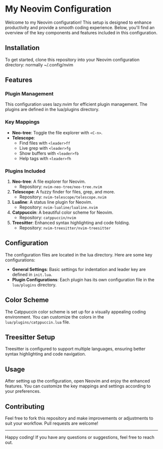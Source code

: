 # My Neovim Configuration

Welcome to my Neovim configuration! This setup is designed to enhance productivity and provide a smooth coding experience. Below, you'll find an overview of the key components and features included in this configuration.

## Installation

To get started, clone this repository into your Neovim configuration directory: normally    ~/.config/nvim

## Features

### Plugin Management
This configuration uses lazy.nvim for efficient plugin management. The plugins are defined in the lua/plugins directory.

### Key Mappings
- **Neo-tree**: Toggle the file explorer with `<C-n>`.
- **Telescope**:
  - Find files with `<leader>ff`
  - Live grep with `<leader>fg`
  - Show buffers with `<leader>fb`
  - Help tags with `<leader>fh`

### Plugins Included
1. **Neo-tree**: A file explorer for Neovim.
   - Repository: `nvim-neo-tree/neo-tree.nvim`
2. **Telescope**: A fuzzy finder for files, grep, and more.
   - Repository: `nvim-telescope/telescope.nvim`
3. **Lualine**: A status line plugin for Neovim.
   - Repository: `nvim-lualine/lualine.nvim`
4. **Catppuccin**: A beautiful color scheme for Neovim.
   - Repository: `catppuccin/nvim`
5. **Treesitter**: Enhanced syntax highlighting and code folding.
   - Repository: `nvim-treesitter/nvim-treesitter`

## Configuration
The configuration files are located in the lua directory. Here are some key configurations:
- **General Settings**: Basic settings for indentation and leader key are defined in `init.lua`.
- **Plugin Configurations**: Each plugin has its own configuration file in the `lua/plugins` directory.

## Color Scheme
The Catppuccin color scheme is set up for a visually appealing coding environment. You can customize the colors in the `lua/plugins/catppuccin.lua` file.

## Treesitter Setup
Treesitter is configured to support multiple languages, ensuring better syntax highlighting and code navigation.

## Usage
After setting up the configuration, open Neovim and enjoy the enhanced features. You can customize the key mappings and settings according to your preferences.

## Contributing
Feel free to fork this repository and make improvements or adjustments to suit your workflow. Pull requests are welcome!


---

Happy coding! If you have any questions or suggestions, feel free to reach out.
